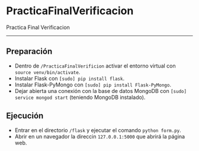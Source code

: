 # PracticaFinalVerificacion
Practica Final Verificacion

----------


Preparación
-------------

- Dentro de <i class="icon-folder-open"></i> `/PracticaFinalVerificion` activar el entorno virtual con `source venv/bin/activate`.
- Instalar Flask con `[sudo] pip install flask`.
- Instalar Flask-PyMongo con `[sudo] pip install Flask-PyMongo`.
- Dejar abierta una conexión con la base de datos MongoDB con `[sudo] service mongod start` (teniendo MongoDB instalado).

Ejecución
-------------
- Entrar en el directorio <i class="icon-folder-open"></i> `/flask` y ejecutar el comando `python form.py`.
- Abrir en un navegador la direccin `127.0.0.1:5000` que abrirá la página web.
